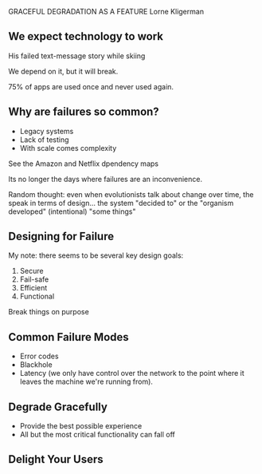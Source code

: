 GRACEFUL DEGRADATION AS A FEATURE
Lorne Kligerman

## We expect technology to work
His failed text-message story while skiing

We depend on it, but it will break. 

75% of apps are used once and never used again. 

## Why are failures so common? 

- Legacy systems
- Lack of testing
- With scale comes complexity

See the Amazon and Netflix dpendency maps

Its no longer the days where failures are an inconvenience. 

Random thought: even when evolutionists talk about change over time, the speak in terms of design... the system "decided to" or the "organism developed" (intentional) "some things"

## Designing for Failure
My note: there seems to be several key design goals: 
1. Secure
2. Fail-safe
3. Efficient
4. Functional

Break things on purpose

## Common Failure Modes
- Error codes
- Blackhole
- Latency (we only have control over the network to the point where it leaves the machine we're running from). 

## Degrade Gracefully
* Provide the best possible experience
* All but the most critical functionality can fall off

## Delight Your Users

